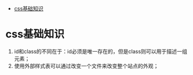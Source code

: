 <!-- TOC -->

- [css基础知识](#css基础知识)

<!-- /TOC -->
# css基础知识
1. id和class的不同在于：id必须是唯一存在的，但是class则可以用于描述一组元素；
2. 使用外部样式表可以通过改变一个文件来改变整个站点的外观；